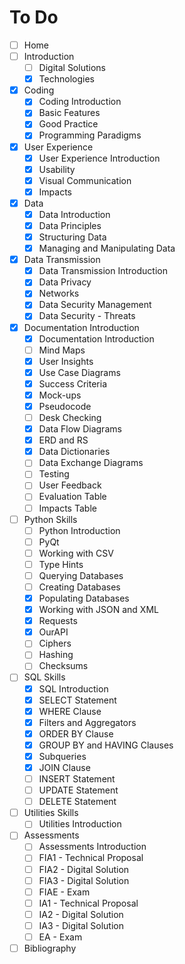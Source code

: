 # To Do

- [ ] Home
- [ ] Introduction
  - [ ] Digital Solutions
  - [x] Technologies
- [x] Coding
  - [x] Coding Introduction 
  - [x] Basic Features
  - [x] Good Practice
  - [x] Programming Paradigms
- [x] User Experience
  - [x] User Experience Introduction
  - [x] Usability
  - [x] Visual Communication
  - [x] Impacts
- [x] Data
  - [x] Data Introduction
  - [x] Data Principles
  - [x] Structuring Data
  - [x] Managing and Manipulating Data
- [x] Data Transmission
  - [x] Data Transmission Introduction
  - [x] Data Privacy
  - [x] Networks
  - [x] Data Security Management
  - [x] Data Security - Threats
- [x] Documentation Introduction
  - [x] Documentation Introduction
  - [ ] Mind Maps
  - [x] User Insights
  - [x] Use Case Diagrams
  - [x] Success Criteria
  - [x] Mock-ups
  - [x] Pseudocode
  - [ ] Desk Checking
  - [x] Data Flow Diagrams
  - [x] ERD and RS
  - [x] Data Dictionaries
  - [ ] Data Exchange Diagrams
  - [ ] Testing
  - [ ] User Feedback
  - [ ] Evaluation Table
  - [ ] Impacts Table
- [ ] Python Skills
  - [ ] Python Introduction
  - [ ] PyQt
  - [ ] Working with CSV
  - [ ] Type Hints
  - [ ] Querying Databases
  - [ ] Creating Databases
  - [x] Populating Databases
  - [x] Working with JSON and XML
  - [x] Requests
  - [x] OurAPI
  - [ ] Ciphers
  - [ ] Hashing
  - [ ] Checksums
- [ ] SQL Skills
  - [x] SQL Introduction
  - [x] SELECT Statement
  - [x] WHERE Clause
  - [x] Filters and Aggregators
  - [x] ORDER BY Clause
  - [x] GROUP BY and HAVING Clauses
  - [x] Subqueries
  - [x] JOIN Clause
  - [ ] INSERT Statement
  - [ ] UPDATE Statement
  - [ ] DELETE Statement
- [ ] Utilities Skills
  - [ ] Utilities Introduction
- [ ] Assessments
  - [ ] Assessments Introduction
  - [ ] FIA1 - Technical Proposal
  - [ ] FIA2 - Digital Solution
  - [ ] FIA3 - Digital Solution
  - [ ] FIAE - Exam
  - [ ] IA1 - Technical Proposal
  - [ ] IA2 - Digital Solution
  - [ ] IA3 - Digital Solution
  - [ ] EA - Exam
- [ ] Bibliography